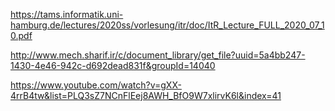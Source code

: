 https://tams.informatik.uni-hamburg.de/lectures/2020ss/vorlesung/itr/doc/ItR_Lecture_FULL_2020_07_10.pdf

http://www.mech.sharif.ir/c/document_library/get_file?uuid=5a4bb247-1430-4e46-942c-d692dead831f&groupId=14040

https://www.youtube.com/watch?v=gXX-4rrB4tw&list=PLQ3sZ7NCnFlEej8AWH_BfO9W7xlirvK6l&index=41 
